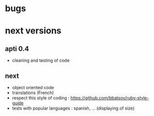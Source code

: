 # bugs


# next versions

## apti 0.4

* cleaning and testing of code

## next

* object oriented code
* translations (French)
* respect this style of coding : https://github.com/bbatsov/ruby-style-guide
* tests with popular languages : spanish, ... (displaying of size)
